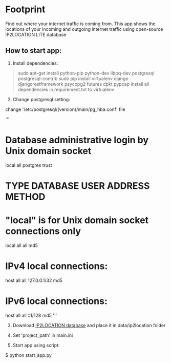 # Footprint

Find out where your internet traffic is coming from. This app shows the locations of your incoming and outgoing internet traffic using open-source IP2LOCATION LITE database

## How to start app:

1. Install dependencies:

> sudo apt-get install python-pip python-dev libpq-dev postgresql postgresql-contrib
> sudo pip install virtualenv django djangorestframework psycopg2 futures dpkt pypcap
> install all dependencies in requirement.txt to virtualenv

2. Change postgresql setting:

change '/etc/postgresql/(version)/main/pg_hba.conf' file

'''
  # Database administrative login by Unix domain socket
  local   all             postgres                                trust

  # TYPE  DATABASE        USER            ADDRESS                 METHOD

  # "local" is for Unix domain socket connections only
  local   all             all                                     md5
  # IPv4 local connections:
  host    all             all             127.0.0.1/32            md5
  # IPv6 local connections:
  host    all             all             ::1/128                 md5
'''

3. Download [IP2LOCATION database](https://lite.ip2location.com/database-ip-country-region-city-latitude-longitude) and place it in data/ip2location folder

4. Set 'project_path' in main.ini

5. Start app using script:

$ python start_app.py